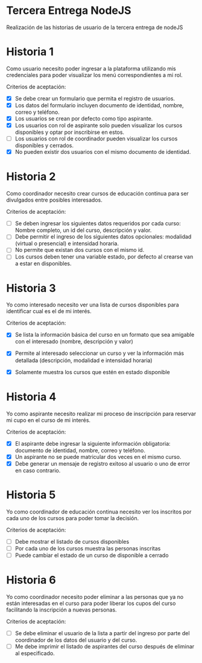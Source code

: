 # Tercera Entrega NodeJS

Realización de las historias de usuario de la tercera entrega de nodeJS

# Historia 1

Como usuario necesito poder ingresar a la plataforma utilizando mis credenciales para poder visualizar los menú correspondientes a mi rol.

Criterios de aceptación: 

- [x] Se debe crear un formulario que permita el registro de usuarios.
- [x] Los datos del formulario incluyen documento de identidad, nombre, correo y teléfono.
- [x] Los usuarios se crean por defecto como tipo aspirante.
- [x] Los usuarios con rol de aspirante solo pueden visualizar los cursos disponibles y optar por inscribirse en estos.
- [ ] Los usuarios con rol de coordinador pueden visualizar los cursos disponibles y cerrados.
- [x] No pueden existir dos usuarios con el mismo documento de identidad.

# Historia 2

Como coordinador necesito crear cursos de educación continua para ser divulgados entre posibles interesados.

Criterios de aceptación:

- [ ] Se deben ingresar los siguientes datos requeridos por cada curso: Nombre completo, un id del curso, descripción y valor.
- [ ] Debe permitir el ingreso de los siguientes datos opcionales: modalidad (virtual o presencial) e intensidad horaria.
- [ ] No permite que existan dos cursos con el mismo id.
- [ ] Los cursos deben tener una variable estado, por defecto al crearse van a estar en disponibles.

# Historia 3

Yo como interesado necesito ver una lista de cursos disponibles para identificar cual es el de mi interés.

Criterios de aceptación:

- [x] Se lista la información básica del curso en un formato que sea amigable con el interesado (nombre, descripción y valor)
- [x] Permite al interesado seleccionar un curso y ver la información más detallada (descripción, modalidad e intensidad horaria)
- [x] Solamente muestra los cursos que estén en estado disponible


# Historia 4

Yo como aspirante necesito realizar mi proceso de inscripción para reservar mi cupo en el curso de mi interés.

Criterios de aceptación: 

- [x] El aspirante debe ingresar la siguiente información obligatoria: documento de identidad, nombre, correo y teléfono.
- [x] Un aspirante no se puede matricular dos veces en el mismo curso.
- [x] Debe generar un mensaje de registro exitoso al usuario o uno de error en caso contrario.

# Historia 5

Yo como coordinador de educación continua necesito ver los inscritos por cada uno de los cursos para poder tomar la decisión.

Criterios de aceptación:

- [ ] Debe mostrar el listado de cursos disponibles
- [ ] Por cada uno de los cursos muestra las personas inscritas
- [ ] Puede cambiar el estado de un curso de disponible a cerrado

# Historia 6
Yo como coordinador necesito poder eliminar a las personas que ya no están interesadas en el curso para poder liberar los cupos del curso facilitando la inscripción a nuevas personas.

Criterios de aceptación:

- [ ] Se debe eliminar el usuario de la lista a partir del ingreso por parte del coordinador de los datos del usuario y del curso.
- [ ] Me debe imprimir el listado de aspirantes del curso después de eliminar al especificado.